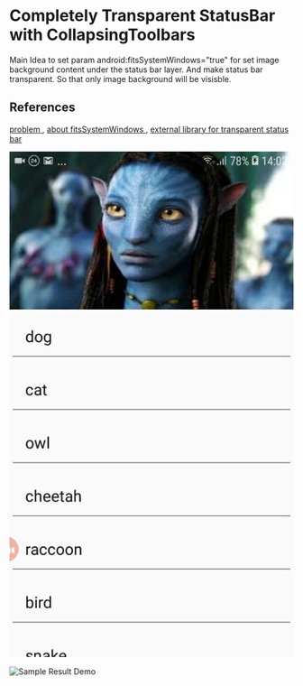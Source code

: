 # Completely Transparent StatusBar with CollapsingToolbars

Main Idea to set param android:fitsSystemWindows="true" for set image background content under the status bar layer. And make status bar transparent. So that only image background will be visisble.
 
 ## References
 
[problem ](https://stackoverflow.com/questions/29311078/android-completely-transparent-status-bar),
 [about fitsSystemWindows ](https://medium.com/androiddevelopers/why-would-i-want-to-fitssystemwindows-4e26d9ce1eec),
[external library for transparent status bar ](https://stackoverflow.com/a/47977279/6352712)

![](https://github.com/SergeyBurlaka/CompletelyTransparentStatusBar-CollapsingToolbars-adjustPan--SoftKeyboard-Sample/blob/master/art/photo5451755405500852557.jpg)

![Sample Result Demo](https://github.com/SergeyBurlaka/CompletelyTransparentStatusBar-CollapsingToolbars-adjustPan--SoftKeyboard-Sample/blob/master/art/avatar.gif)




